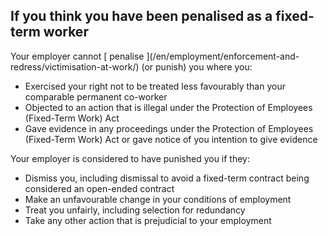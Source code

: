 ##  If you think you have been penalised as a fixed-term worker

Your employer cannot [ penalise ](/en/employment/enforcement-and-
redress/victimisation-at-work/) (or punish) you where you:

  * Exercised your right not to be treated less favourably than your comparable permanent co-worker 
  * Objected to an action that is illegal under the Protection of Employees (Fixed-Term Work) Act 
  * Gave evidence in any proceedings under the Protection of Employees (Fixed-Term Work) Act or gave notice of you intention to give evidence 

Your employer is considered to have punished you if they:

  * Dismiss you, including dismissal to avoid a fixed-term contract being considered an open-ended contract 
  * Make an unfavourable change in your conditions of employment 
  * Treat you unfairly, including selection for redundancy 
  * Take any other action that is prejudicial to your employment 
